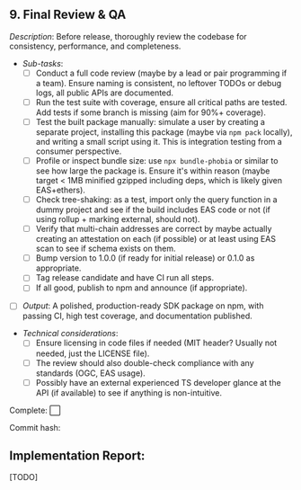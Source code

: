 ## **9. Final Review & QA**  
  *Description*: Before release, thoroughly review the codebase for consistency, performance, and completeness.  
   - *Sub-tasks*:
     - [ ] Conduct a full code review (maybe by a lead or pair programming if a team). Ensure naming is consistent, no leftover TODOs or debug logs, all public APIs are documented.
     - [ ] Run the test suite with coverage, ensure all critical paths are tested. Add tests if some branch is missing (aim for 90%+ coverage).
     - [ ] Test the built package manually: simulate a user by creating a separate project, installing this package (maybe via `npm pack` locally), and writing a small script using it. This is integration testing from a consumer perspective.
     - [ ] Profile or inspect bundle size: use `npx bundle-phobia` or similar to see how large the package is. Ensure it's within reason (maybe target < 1MB minified gzipped including deps, which is likely given EAS+ethers).
     - [ ] Check tree-shaking: as a test, import only the query function in a dummy project and see if the build includes EAS code or not (if using rollup + marking external, should not).
     - [ ] Verify that multi-chain addresses are correct by maybe actually creating an attestation on each (if possible) or at least using EAS scan to see if schema exists on them.
     - [ ] Bump version to 1.0.0 (if ready for initial release) or 0.1.0 as appropriate.
     - [ ] Tag release candidate and have CI run all steps. 
     - [ ] If all good, publish to npm and announce (if appropriate).
   - [ ] *Output*: A polished, production-ready SDK package on npm, with passing CI, high test coverage, and documentation published.
   - *Technical considerations*: 
     - [ ] Ensure licensing in code files if needed (MIT header? Usually not needed, just the LICENSE file).
     - [ ] The review should also double-check compliance with any standards (OGC, EAS usage).
     - [ ] Possibly have an external experienced TS developer glance at the API (if available) to see if anything is non-intuitive.

Complete: ⬜️

Commit hash: <todo>

## Implementation Report:

[TODO]
